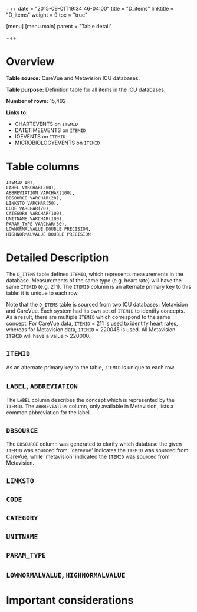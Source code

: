 +++
date = "2015-09-01T19:34:46-04:00"
title = "D_items"
linktitle = "D_items"
weight = 9
toc = "true"

[menu]
  [menu.main]
    parent = "Table detail"

+++

# Overview

**Table source:** CareVue and Metavision ICU databases.

**Table purpose:** Definition table for all items in the ICU databases.

**Number of rows:** 15,492

**Links to:**

* CHARTEVENTS on `ITEMID`
* DATETIMEEVENTS on `ITEMID`
* IOEVENTS on `ITEMID`
* MICROBIOLOGYEVENTS on `ITEMID`

# Table columns

	ITEMID INT, 
	LABEL VARCHAR(200), 
	ABBREVIATION VARCHAR(100), 
	DBSOURCE VARCHAR(20), 
	LINKSTO VARCHAR(50), 
	CODE VARCHAR(20), 
	CATEGORY VARCHAR(100), 
	UNITNAME VARCHAR(100), 
	PARAM_TYPE VARCHAR(30), 
	LOWNORMALVALUE DOUBLE PRECISION, 
	HIGHNORMALVALUE DOUBLE PRECISION
	
# Detailed Description

The `D_ITEMS` table defines `ITEMID`, which represents measurements in the database. Measurements of the same type (e.g. heart rate) will have the same `ITEMID` (e.g. 211). The `ITEMID` column is an alternate primary key to this table: it is unique to each row. 

Note that the `D_ITEMS` table is sourced from two ICU databases: Metavision and CareVue. Each system had its own set of `ITEMID` to identify concepts. As a result, there are multiple `ITEMID` which correspond to the same concept. For CareVue data, `ITEMID` = 211 is used to identify heart rates, whereas for Metavision data, `ITEMID` = 220045 is used. All Metavision `ITEMID` will have a value > 220000.

## `ITEMID`

As an alternate primary key to the table, `ITEMID` is unique to each row.

## `LABEL`, `ABBREVIATION`

The `LABEL` column describes the concept which is represented by the `ITEMID`. The `ABBREVIATION` column, only available in Metavision, lists a common abbreviation for the label.

## `DBSOURCE`

The `DBSOURCE` column was generated to clarify which database the given `ITEMID` was sourced from: 'carevue' indicates the `ITEMID` was sourced from CareVue, while 'metavision' indicated the `ITEMID` was sourced from Metavision. 

## `LINKSTO`

## `CODE`

## `CATEGORY`

## `UNITNAME`

## `PARAM_TYPE`

## `LOWNORMALVALUE`, `HIGHNORMALVALUE`

# Important considerations

